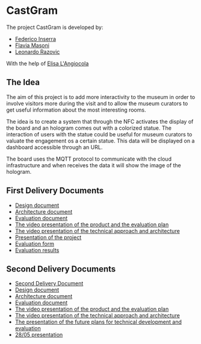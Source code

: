 # CastGram

The project CastGram is developed by:

- [Federico Inserra](https://www.linkedin.com/in/federico-inserra-a99260169/)
- [Flavia Masoni](https://www.linkedin.com/in/flavia-masoni/)
- [Leonardo Razovic](https://www.linkedin.com/in/leonardo-razovic-4b20b1121/)

With the help of [Elisa L'Angiocola](https://www.linkedin.com/in/elisa-l-angiocola-57a69353)

## The Idea

The aim of this project is to add more interactivity to the museum in order to involve visitors more during the visit and to allow the museum curators to get useful information about the most interesting rooms.



The idea is to create a system that through the NFC activates the display of the board and an hologram comes out with a colorized statue. The interaction of users with the statue could be useful for museum curators to valuate the engagement os a certain statue. 
This data will be displayed on a dashboard accessible through an URL.

The board uses the MQTT protocol to communicate with the cloud infrastructure and when receives the data it will show the image of the hologram. 

## First Delivery Documents

- [Design document](/1stDelivery/Design.md)
- [Architecture document](/1stDelivery/Architecture.md)
- [Evaluation document](/1stDelivery/Evaluation.md)
- [The video presentation of the product and the evaluation plan](https://www.youtube.com/watch?v=L3qy94uKGkU&feature=youtu.be)
- [The video presentation of the technical approach and architecture](https://www.youtube.com/watch?v=IcLEndSx2t4&feature=youtu.be)
- [Presentation of the project](https://docs.google.com/presentation/d/1EXZypYZ0uCAltlGvUrAoHb4xfpCnDxEpM-Q-yBL6kMw/edit?usp=sharing)
- [Evaluation form](https://lrazovic.typeform.com/to/UzEcbW)
- [Evaluation results](https://lrazovic.typeform.com/report/UzEcbW/mYDi41SiC8Q4fGKD)

## Second Delivery Documents
- [Second Delivery Document](https://github.com/federicoInserra/Big-Project-IoT/blob/master/2ndDelivery/2nd%20delivery.md)
- [Design document](/2ndDelivery/Design.md)
- [Architecture document](/2ndDelivery/Architecture.md)
- [Evaluation document](/2ndDelivery/Evaluation.md)
- [The video presentation of the product and the evaluation plan](https://youtu.be/PRMyWFst-rs)
- [The video presentation of the technical approach and architecture](https://www.youtube.com/watch?v=liWqAV-lwe4)
- [The presentation of the future plans for technical development and evaluation ](https://youtu.be/5lAtW3QW4jg)
- [28/05 presentation](https://docs.google.com/presentation/d/1SSP5tCvUbp5Dkc9KxLCV6OZQ3zQDs7Ixy6jjmiDCO1w/edit?usp=sharing)
